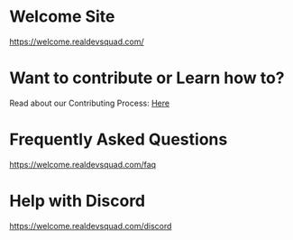 # Welcome Site

https://welcome.realdevsquad.com/


# Want to contribute or Learn how to?

Read about our Contributing Process: [Here](CONTRIBUTING.md)

# Frequently Asked Questions

https://welcome.realdevsquad.com/faq

# Help with Discord 

https://welcome.realdevsquad.com/discord
